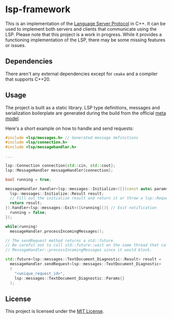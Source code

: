 # lsp-framework

This is an implementation of the [Language Server Protocol](https://microsoft.github.io/language-server-protocol/specifications/lsp/3.17/specification/) in C++. It can be used to implement both servers and clients that communicate using the LSP.
Please note that this project is a work in progress. While it provides a functioning implementation of the LSP, there may be some missing features or issues.

## Dependencies

There aren't any external dependencies except for `cmake` and a compiler that supports C++20.

## Usage

The project is built as a static library. LSP type definitions, messages and serialization boilerplate are generated during the build from the official [meta model](https://github.com/microsoft/language-server-protocol/blob/gh-pages/_specifications/lsp/3.17/metaModel/metaModel.json).  
  
Here's a short example on how to handle and send requests:
```cpp
#include <lsp/messages.h> // Generated message definitions
#include <lsp/connection.h>
#include <lsp/messagehandler.h>

...

lsp::Connection connection{std::cin, std::cout};
lsp::MessageHandler messageHandler{connection};

bool running = true;

messageHandler.handler<lsp::messages::Initialize>([](const auto& params){ // Initialize request
  lsp::messages::Initialize::Result result;
  // Fill out the initialize result and return it or throw a lsp::RequestError if there was a problem
  return result;
}).handler<lsp::messages::Exit>([&running](){ // Exit notification
  running = false;
});

while(running)
  messageHandler.processIncomingMessages();

// The sendRequest method returns a std::future.
// Be careful not to call std::future::wait on the same thread that calls
// MessageHandler::processIncomingMessages since it would block.

std::future<lsp::messages::TextDocument_Diagnostic::Result> result =
  messageHandler.sendRequest<lsp::messages::TextDocument_Diagnostic>
  (
    "<unique_request_id>",
    lsp::messages::TextDocument_Diagnostic::Params{}
  );

```
## License

This project is licensed under the [MIT License](LICENSE).
